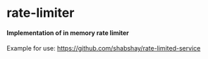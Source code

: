 # rate-limiter
#### Implementation of in memory rate limiter
Example for use:
https://github.com/shabshay/rate-limited-service

